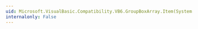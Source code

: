 ```yaml
---
uid: Microsoft.VisualBasic.Compatibility.VB6.GroupBoxArray.Item(System.Int16)
internalonly: False
---
```

